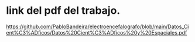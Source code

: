# link del pdf del trabajo.
https://github.com/PabloBandeira/electroencefalografo/blob/main/Datos_Cient%C3%ADficos/Datos%20Cient%C3%ADficos%20y%20Espaciales.pdf
